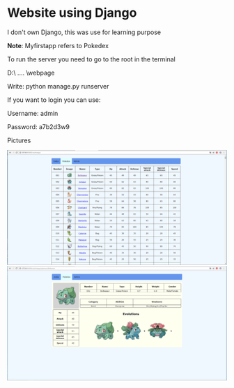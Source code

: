 # Website using Django

I don't own Django, this was use for learning purpose

__Note__: Myfirstapp refers to Pokedex

To run the server you need to go to the root in the terminal

D:\ .... \webpage

Write: python manage.py runserver

If you want to login you can use:

Username: admin

Password: a7b2d3w9

Pictures

![Screenshot](../githubpictures/webpokedex1.PNG)
![Screenshot](../githubpictures/webpokedex2.PNG)
